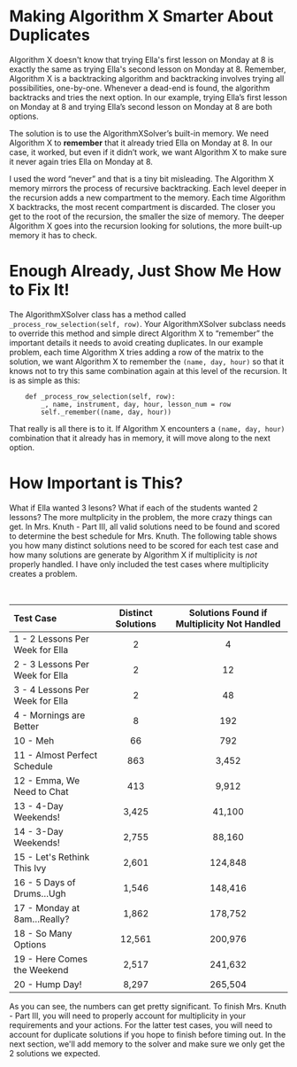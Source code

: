 # Making Algorithm X Smarter About Duplicates

Algorithm X doesn't know that trying Ella's first lesson on Monday at 8 is exactly the same as trying Ella's second lesson on Monday at 8. Remember, Algorithm X is a backtracking algorithm and backtracking involves trying all possibilities, one-by-one. Whenever a dead-end is found, the algorithm backtracks and tries the next option. In our example, trying Ella’s first lesson on Monday at 8 and trying Ella’s second lesson on Monday at 8 are both options.

The solution is to use the AlgorithmXSolver’s built-in memory. We need Algorithm X to __remember__ that it already tried Ella on Monday at 8. In our case, it worked, but even if it didn’t work, we want Algorithm X to make sure it never again tries Ella on Monday at 8.

I used the word “never” and that is a tiny bit misleading. The Algorithm X memory mirrors the process of recursive backtracking. Each level deeper in the recursion adds a new compartment to the memory. Each time Algorithm X backtracks, the most recent compartment is discarded. The closer you get to the root of the recursion, the smaller the size of memory. The deeper Algorithm X goes into the recursion looking for solutions, the more built-up memory it has to check.

# Enough Already, Just Show Me How to Fix It!

The AlgorithmXSolver class has a method called `_process_row_selection(self, row)`. Your AlgorithmXSolver subclass needs to override this method and simple direct Algorithm X to “remember” the important details it needs to avoid creating duplicates. In our example problem, each time Algorithm X tries adding a row of the matrix to the solution, we want Algorithm X to remember the `(name, day, hour)` so that it knows not to try this same combination again at this level of the recursion. It is as simple as this:

```
    def _process_row_selection(self, row):
        _, name, instrument, day, hour, lesson_num = row
        self._remember((name, day, hour))
```

That really is all there is to it. If Algorithm X encounters a `(name, day, hour)` combination that it already has in memory, it will move along to the next option.

# How Important is This?

What if Ella wanted 3 lesons? What if each of the students wanted 2 lessons? The more multplicity in the problem, the more crazy things can get. In Mrs. Knuth - Part III, all valid solutions need to be found and scored to determine the best schedule for Mrs. Knuth. The following table shows you how many distinct solutions need to be scored for each test case and how many solutions are generate by Algorithm X if multiplicity is _not_ properly handled. I have only included the test cases where multiplicity creates a problem.

<BR>

| Test Case | Distinct Solutions     | Solutions Found if Multiplicity Not Handled     |
|:--|:----:|:------------------------------------------------------------------:|
| 1 - 2 Lessons Per Week for Ella|2|4|
| 2 - 3 Lessons Per Week for Ella|2|12|
| 3 - 4 Lessons Per Week for Ella|2|48|
| 4 - Mornings are Better|8|192|
| 10 - Meh|66|792|
| 11 - Almost Perfect Schedule|863|3,452|
| 12 - Emma, We Need to Chat|413|9,912|
| 13 - 4-Day Weekends!|3,425|41,100|
| 14 - 3-Day Weekends!|2,755|88,160|
| 15 - Let's Rethink This Ivy|2,601|124,848|
| 16 - 5 Days of Drums…Ugh|1,546|148,416|
| 17 - Monday at 8am…Really?|1,862|178,752|
| 18 - So Many Options|12,561|200,976|
| 19 - Here Comes the Weekend|2,517|241,632|
| 20 - Hump Day!|8,297|265,504|

As you can see, the numbers can get pretty significant. To finish Mrs. Knuth - Part III, you will need to properly account for multiplicity in your requirements and your actions. For the latter test cases, you will need to account for duplicate solutions if you hope to finish before timing out. In the next section, we'll add memory to the solver and make sure we only get the 2 solutions we expected.
